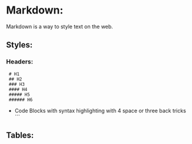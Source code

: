 # Markdown: 
  Markdown is a way to style text on the web.
  
 ## Styles:
 ### Headers:
 ```
  # H1
  ## H2
  ### H3
  #### H4
  ##### H5
  ###### H6
```
  * Code Blocks with syntax highlighting with 4 space or three back tricks ```
  
 ## Tables:
 
